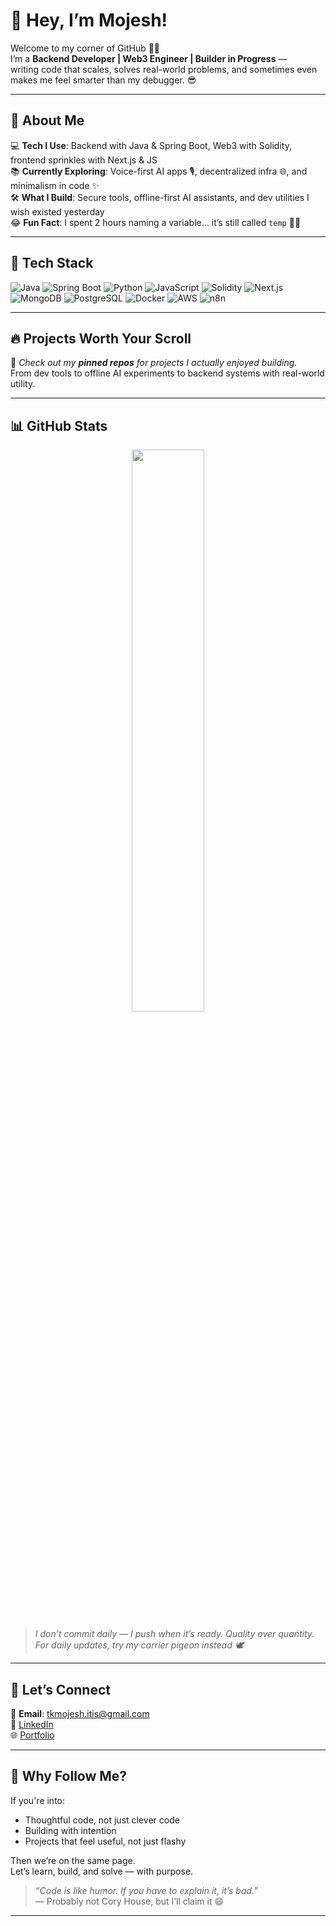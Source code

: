 # 👋 Hey, I’m Mojesh!

Welcome to my corner of GitHub 👨‍💻  
I’m a **Backend Developer | Web3 Engineer | Builder in Progress** —  
writing code that scales, solves real-world problems, and sometimes even makes me feel smarter than my debugger. 😎

---

## 🚀 About Me

💻 **Tech I Use**: Backend with Java & Spring Boot, Web3 with Solidity, frontend sprinkles with Next.js & JS  
📚 **Currently Exploring**: Voice-first AI apps 🎙️, decentralized infra 🌐, and minimalism in code ✨  
🛠️ **What I Build**: Secure tools, offline-first AI assistants, and dev utilities I wish existed yesterday  
😂 **Fun Fact**: I spent 2 hours naming a variable... it’s still called `temp` 🤷‍♂️

---

## 🧰 Tech Stack

![Java](https://img.shields.io/badge/Java-%23ED8B00.svg?style=flat&logo=openjdk&logoColor=white)
![Spring Boot](https://img.shields.io/badge/Spring%20Boot-6DB33F?style=flat&logo=spring-boot&logoColor=white)
![Python](https://img.shields.io/badge/Python-3776AB?style=flat&logo=python&logoColor=white)
![JavaScript](https://img.shields.io/badge/JavaScript-F7DF1E?style=flat&logo=javascript&logoColor=black)
![Solidity](https://img.shields.io/badge/Solidity-363636?style=flat&logo=solidity)
![Next.js](https://img.shields.io/badge/Next.js-000000?style=flat&logo=nextdotjs)
![MongoDB](https://img.shields.io/badge/MongoDB-4EA94B?style=flat&logo=mongodb&logoColor=white)
![PostgreSQL](https://img.shields.io/badge/PostgreSQL-4169E1?style=flat&logo=postgresql&logoColor=white)
![Docker](https://img.shields.io/badge/Docker-2496ED?style=flat&logo=docker&logoColor=white)
![AWS](https://img.shields.io/badge/AWS-232F3E?style=flat&logo=amazon-aws&logoColor=white)
![n8n](https://img.shields.io/badge/n8n-EC4A3F?style=flat&logo=n8n&logoColor=white)

---

## 🔥 Projects Worth Your Scroll

🚀 _Check out my **pinned repos** for projects I actually enjoyed building._  
From dev tools to offline AI experiments to backend systems with real-world utility.

---

## 📊 GitHub Stats

<p align="center">
  <img src="https://github-readme-streak-stats.vercel.app/?user=MRsanjuedit&theme=dark" width="48%" />
</p>

> _I don’t commit daily — I push when it’s ready. Quality over quantity.  
> For daily updates, try my carrier pigeon instead 🕊️_

---

## 🤝 Let’s Connect

📧 **Email**: tkmojesh.itis@gmail.com  
💼 [LinkedIn](https://www.linkedin.com/in/tkmojesh/)  
🌐 [Portfolio](https://www.tkmojesh.xyz)

---

## 🧠 Why Follow Me?

If you're into:

- Thoughtful code, not just clever code
- Building with intention
- Projects that feel useful, not just flashy

Then we’re on the same page.  
Let’s learn, build, and solve — with purpose.

> _“Code is like humor. If you have to explain it, it’s bad.”_  
> — Probably not Cory House, but I’ll claim it 😄

---
